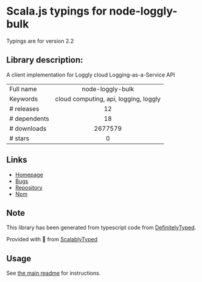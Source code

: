 
# Scala.js typings for node-loggly-bulk

Typings are for version 2.2

## Library description:
A client implementation for Loggly cloud Logging-as-a-Service API

|                    |                 |
| ------------------ | :-------------: |
| Full name          | node-loggly-bulk |
| Keywords           | cloud computing, api, logging, loggly |
| # releases         | 12 |
| # dependents       | 18 |
| # downloads        | 2677579 |
| # stars            | 0 |

## Links
- [Homepage](https://github.com/loggly/node-loggly-bulk#readme)
- [Bugs](https://github.com/loggly/node-loggly-bulk/issues)
- [Repository](https://github.com/loggly/node-loggly-bulk)
- [Npm](https://www.npmjs.com/package/node-loggly-bulk)
    


## Note
This library has been generated from typescript code from [DefinitelyTyped](https://definitelytyped.org).

Provided with :purple_heart: from [ScalablyTyped](https://github.com/oyvindberg/ScalablyTyped)

## Usage
See [the main readme](../../readme.md) for instructions.


